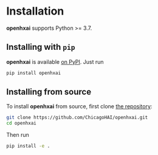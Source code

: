 Installation
============

**openhxai** supports Python >= 3.7.

## Installing with `pip`

**openhxai** is available [on PyPI](https://pypi.org/project/openhxai/). Just run

```bash
pip install openhxai
```

## Installing from source

To install **openhxai** from source, first clone [the repository](https://github.com/ChicagoHAI/openhxai):

```bash
git clone https://github.com/ChicagoHAI/openhxai.git
cd openhxai
```

Then run

```bash
pip install -e .
```
